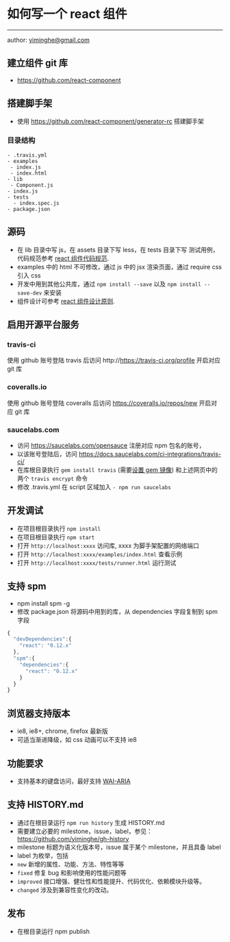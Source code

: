 # 如何写一个 react 组件
---

author: yiminghe@gmail.com

## 建立组件 git 库

- https://github.com/react-component

## 搭建脚手架

- 使用 https://github.com/react-component/generator-rc 搭建脚手架

### 目录结构

```
- .travis.yml
- examples
 - index.js
 - index.html
- lib
 - Component.js
- index.js
- tests
  - index.spec.js
- package.json
```

## 源码

- 在 lib 目录中写 js，在 assets 目录下写 less，在 tests 目录下写 测试用例，代码规范参考 [react 组件代码规范](./component-code-style.md).
- examples 中的 html 不可修改，通过 js 中的 jsx 渲染页面，通过 require css 引入 css
- 开发中用到其他公共库，通过 `npm install --save` 以及 `npm install --save-dev` 来安装
- 组件设计可参考 [react 组件设计原则](./component-design.md).

## 启用开源平台服务

### travis-ci

使用 github 账号登陆 travis 后访问 http://https://travis-ci.org/profile 开启对应 git 库

### coveralls.io

使用 github 账号登陆 coveralls 后访问 https://coveralls.io/repos/new 开启对应 git 库

### saucelabs.com

- 访问 https://saucelabs.com/opensauce 注册对应 npm 包名的账号，
- 以该账号登陆后，访问 https://docs.saucelabs.com/ci-integrations/travis-ci/
- 在库根目录执行 `gem install travis` (需要[设置 gem 镜像](https://ruby.taobao.org/)) 和上述网页中的两个 `travis encrypt` 命令
- 修改 .travis.yml 在 script 区域加入 `- npm run saucelabs`

## 开发调试

- 在项目根目录执行 `npm install`
- 在项目根目录执行 `npm start`
- 打开 `http://localhost:xxxx` 访问库, xxxx 为脚手架配置的网络端口
- 打开 `http://localhost:xxxx/examples/index.html` 查看示例
- 打开 `http://localhost:xxxx/tests/runner.html` 运行测试

## 支持 spm

- npm install spm -g
- 修改 package.json 将源码中用到的库，从 dependencies 字段复制到 spm 字段

```js
{
  "devDependencies":{
    "react": "0.12.x"
  },
  "spm":{
    "dependencies":{
      "react": "0.12.x"
    }
  }
}
```

## 浏览器支持版本

- ie8, ie8+, chrome, firefox 最新版
- 可适当渐进降级，如 css 动画可以不支持 ie8

## 功能要求

- 支持基本的键盘访问，最好支持 [WAI-ARIA](http://www.w3.org/TR/wai-aria/)

## 支持 HISTORY.md

- 通过在根目录运行 `npm run history` 生成 HISTORY.md
- 需要建立必要的 milestone，issue，label，参见： https://github.com/yiminghe/gh-history
- milestone 标题为语义化版本号，issue 属于某个 milestone，并且具备 label
- label 为枚举，包括
 - `new` 新增的属性、功能、方法、特性等等
 - `fixed` 修复 bug 和影响使用的性能问题等
 - `improved` 接口增强、健壮性和性能提升、代码优化、依赖模块升级等。
 - `changed` 涉及到兼容性变化的改动。

## 发布

- 在根目录运行 npm publish
